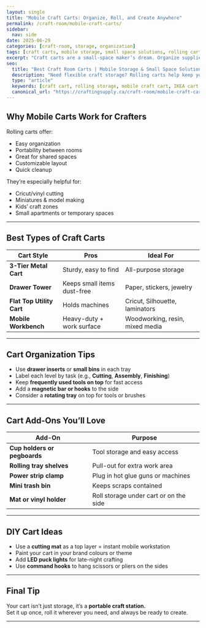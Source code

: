 ```yaml
---
layout: single
title: "Mobile Craft Carts: Organize, Roll, and Create Anywhere"
permalink: /craft-room/mobile-craft-carts/
sidebar:
  nav: side
date: 2025-06-29
categories: [craft-room, storage, organization]
tags: [craft carts, mobile storage, small space solutions, rolling cart, modular storage]
excerpt: "Craft carts are a small-space maker’s dream. Organize supplies, stay flexible, and take your tools where you need them with the perfect mobile cart setup."
seo:
  title: "Best Craft Room Carts | Mobile Storage & Small Space Solutions"
  description: "Need flexible craft storage? Rolling carts help keep your supplies organized and mobile. See the best carts, organizing tips, and how to make them work for you."
  type: "article"
  keywords: [craft cart, rolling storage, mobile craft cart, IKEA cart hacks, small space craft storage]
  canonical_url: "https://craftingsupply.ca/craft-room/mobile-craft-carts/"
---
```


## Why Mobile Carts Work for Crafters

Rolling carts offer:

- Easy organization  
- Portability between rooms  
- Great for shared spaces  
- Customizable layout  
- Quick cleanup

They’re especially helpful for:

- Cricut/vinyl cutting  
- Miniatures & model making  
- Kids’ craft zones  
- Small apartments or temporary spaces

---

## Best Types of Craft Carts

| Cart Style | Pros | Ideal For |
|------------|------|-----------|
| **3-Tier Metal Cart** | Sturdy, easy to find | All-purpose storage |
| **Drawer Tower** | Keeps small items dust-free | Paper, stickers, jewelry |
| **Flat Top Utility Cart** | Holds machines | Cricut, Silhouette, laminators |
| **Mobile Workbench** | Heavy-duty + work surface | Woodworking, resin, mixed media |

---

## Cart Organization Tips

- Use **drawer inserts** or **small bins** in each tray  
- Label each level by task (e.g., **Cutting**, **Assembly**, **Finishing**)  
- Keep **frequently used tools on top** for fast access  
- Add a **magnetic bar or hooks** to the side  
- Consider a **rotating tray** on top for tools or brushes

---

## Cart Add-Ons You’ll Love

| Add-On | Purpose |
|--------|---------|
| **Cup holders or pegboards** | Tool storage and easy access |
| **Rolling tray shelves** | Pull-out for extra work area |
| **Power strip clamp** | Plug in hot glue guns or machines |
| **Mini trash bin** | Keeps scraps contained |
| **Mat or vinyl holder** | Roll storage under cart or on the side |

---

## DIY Cart Ideas

- Use a **cutting mat** as a top layer = instant mobile workstation  
- Paint your cart in your brand colours or theme  
- Add **LED puck lights** for late-night crafting  
- Use **command hooks** to hang scissors or pliers on the sides

---

## Final Tip

Your cart isn’t just storage, it’s a **portable craft station.**  
Set it up once, roll it wherever you need, and always be ready to create.

---
